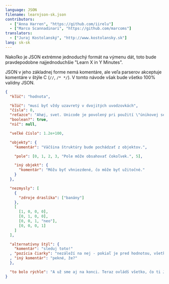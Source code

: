 ```yaml
---
language: JSON
filename: learnjson-sk.json
contributors:
  - ["Anna Harren", "https://github.com/iirelu"]
  - ["Marco Scannadinari", "https://github.com/marcoms"]
translators:
  - ["Juraj Kostolanský", "http://www.kostolansky.sk"]
lang: sk-sk
---
```


Nakoľko je JSON extrémne jednoduchý formát na výmenu dát, toto bude
pravdepodobne najjednoduchšie "Learn X in Y Minutes".

JSON v jeho základnej forme nemá komentáre, ale veľa parserov akceptuje
komentáre v štýle C (`//`, `/* */`). V tomto návode však bude všetko
100% valídny JSON.

```json
{
  "kľúč": "hodnota",

  "kľúč": "musí byť vždy uzavretý v dvojitých uvodzovkách",
  "čísla": 0,
  "reťazce": "Ahøj, svet. Unicode je povolený pri použití \"únikovej sekvencie (escaping)\".",
  "boolean?": true,
  "nič": null,

  "veľké číslo": 1.2e+100,

  "objekty": {
    "komentár": "Väčšina štruktúry bude pochádzať z objektov.",

    "pole": [0, 1, 2, 3, "Pole môže obsahovať čokoľvek.", 5],

    "iný objekt": {
      "komentár": "Môžu byť vhniezdené, čo môže byť užitočné."
    }
  },

  "nezmysly": [
    {
      "zdroje draslíka": ["banány"]
    },
    [
      [1, 0, 0, 0],
      [0, 1, 0, 0],
      [0, 0, 1, "neo"],
      [0, 0, 0, 1]
    ]
  ],

  "alternatívny štýl": {
    "komentár": "sleduj toto!"
  , "pozícia čiarky": "nezáleží na nej - pokiaľ je pred hodnotou, všetko je ok"
  , "iný komentár": "pekné, že?"
  },

  "to bolo rýchle": "A už sme aj na konci. Teraz ovládš všetko, čo ti JSON môže ponúknuť."
}
```
